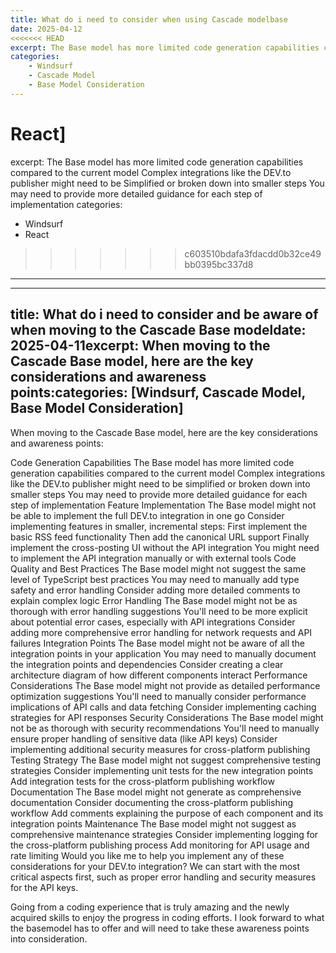 ```yaml
---
title: What do i need to consider when using Cascade modelbase 
date: 2025-04-12
<<<<<<< HEAD
excerpt: The Base model has more limited code generation capabilities compared to the current model Complex integrations like the DEV.to publisher might need to be simplified or broken down into smaller steps. You may need to provide more detailed guidance for each step of implementation
categories: 
    - Windsurf
    - Cascade Model
    - Base Model Consideration
---
```


React]
=======
excerpt: The Base model has more limited code generation capabilities compared to the current model Complex integrations like the DEV.to publisher might need to be Simplified or broken down into smaller steps You may need to provide more detailed guidance for each step of implementation
categories: 
  - Windsurf
  - React
>>>>>>> c603510bdafa3fdacdd0b32ce49bb0395bc337d8
---

***

title: What do i need to consider and be aware of when moving to the Cascade Base modeldate: 2025-04-11excerpt: When moving to the Cascade Base model, here are the key considerations and awareness points:categories: [Windsurf, Cascade Model, Base Model Consideration]
---

When moving to the Cascade Base model, here are the key considerations and awareness points:

Code Generation Capabilities
The Base model has more limited code generation capabilities compared to the current model
Complex integrations like the DEV.to publisher might need to be simplified or broken down into smaller steps
You may need to provide more detailed guidance for each step of implementation
Feature Implementation
The Base model might not be able to implement the full DEV.to integration in one go
Consider implementing features in smaller, incremental steps:
First implement the basic RSS feed functionality
Then add the canonical URL support
Finally implement the cross-posting UI without the API integration
You might need to implement the API integration manually or with external tools
Code Quality and Best Practices
The Base model might not suggest the same level of TypeScript best practices
You may need to manually add type safety and error handling
Consider adding more detailed comments to explain complex logic
Error Handling
The Base model might not be as thorough with error handling suggestions
You'll need to be more explicit about potential error cases, especially with API integrations
Consider adding more comprehensive error handling for network requests and API failures
Integration Points
The Base model might not be aware of all the integration points in your application
You may need to manually document the integration points and dependencies
Consider creating a clear architecture diagram of how different components interact
Performance Considerations
The Base model might not provide as detailed performance optimization suggestions
You'll need to manually consider performance implications of API calls and data fetching
Consider implementing caching strategies for API responses
Security Considerations
The Base model might not be as thorough with security recommendations
You'll need to manually ensure proper handling of sensitive data (like API keys)
Consider implementing additional security measures for cross-platform publishing
Testing Strategy
The Base model might not suggest comprehensive testing strategies
Consider implementing unit tests for the new integration points
Add integration tests for the cross-platform publishing workflow
Documentation
The Base model might not generate as comprehensive documentation
Consider documenting the cross-platform publishing workflow
Add comments explaining the purpose of each component and its integration points
Maintenance
The Base model might not suggest as comprehensive maintenance strategies
Consider implementing logging for the cross-platform publishing process
Add monitoring for API usage and rate limiting
Would you like me to help you implement any of these considerations for your DEV.to integration? We can start with the most critical aspects first, such as proper error handling and security measures for the API keys.

Going from a coding experience that is truly amazing and the newly acquired skills to enjoy the progress in coding efforts. I look forward to what the basemodel has to offer and will need to take these awareness points into consideration.
